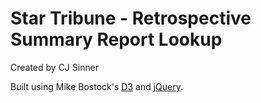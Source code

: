 # Star Tribune - Retrospective Summary Report Lookup

Created by CJ Sinner

Built using Mike Bostock's [D3](https://github.com/mbostock/d3) and [jQuery](https://github.com/jquery/jquery).